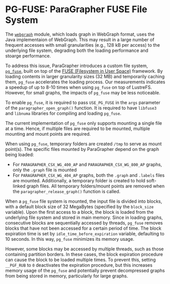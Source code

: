 # PG-FUSE: ParaGrapher FUSE File System 

The [`webgraph`](../src/webgraph.c) module, which loads graph in WebGraph format, uses the Java implementaion of
WebGraph. This may result in a large number of frequent accesses with small granularities (e.g., 128 kB per access)
to the underlying file system, degrading both the loading performance and stoarge performance.

To address this issue, ParaGrapher introduces a custom file system, [`pg_fuse`](../src/pg_fuse.c), built on top of 
the [FUSE (Filesystem in User Space)](https://github.com/libfuse/libfuse/) framework. 
By loading contents in larger granularity sizes (32 MB) 
and temporarily caching them, `pg_fuse` accelerates the loading process. 
Our measurements indicates a speedup of up to 8-10 times when using `pg_fuse` on top of LustreFS. 
However, for small graphs,  the impacts of `pg_fuse` may be less noticeable.

To enable `pg_fuse`, it is required to pass `USE_PG_FUSE` in the `args` parameter of
the `paragrapher_open_graph()` function.
It is required to have `libfuse3` and `libnuma` libraries for compiling and loading `pg_fuse`. 

The current implementation of `pg_fuse` only supports mounting a single file at a time. 
Hence, if multiple files are required to be mounted, multiple mounting and mount points are required.

When using `pg_fuse`, temporary folders are created `/tmp` to serve as mount point(s).
The specific files mounted by ParaGrapher depend on the graph being loaded:
- For `PARAGRAPHER_CSX_WG_400_AP` and `PARAGRAPHER_CSX_WG_800_AP` graphs, 
only the  `.graph` file is mounted
- For `PARAGRAPHER_CSX_WG_404_AP` graphs, both the  `.graph` and `.labels` files are mounted.
Additionally, a temporary folder is created to hold soft-linked graph files.
All temporary folders/mount points are removed when the `paragrapher_release_graph()` function is called.

When a `pg_fuse` file system is mounted, the input file is divided into blocks, with a 
default block size of 32 MegaBytes (specified by the `block_size` variable). 
Upon the first access to a block, the block is loaded from the
underlying file system and stored in main memory. 
Since in loading graphs, consecutive blocks are sequentially accessed by threads, 
`pg_fuse` removes blocks that have not been accessed for a certain period of time.
The block expiration time is set by `idle_time_before_expiration` variable, defaulting to 10 seconds. 
In this way, `pg_fuse` minimizes its memory usage.

However, some blocks may be accessed by multiple threads, such as those containing partition borders. 
In these cases, the block expiration procedure can cause the block to be loaded multiple times.
To prevent this, setting `__PGF_RUB` to `0` deactivates the expiration procedure, 
but this increases memory usage of the `pg_fuse` and potentially prevent
decompressed graphs from being stored in memory, particularly for large graphs.
